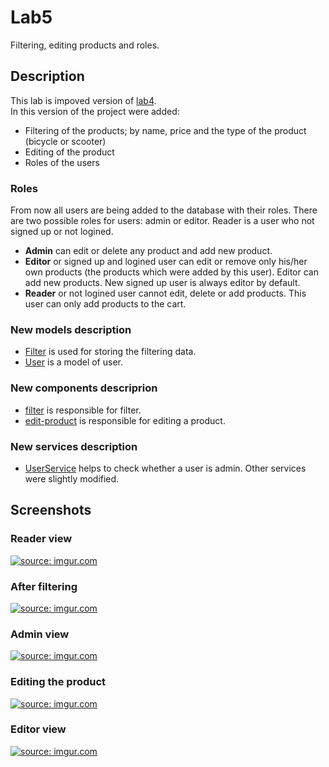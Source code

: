 # Lab5
Filtering, editing products and roles.

## Description
This lab is impoved version of [lab4](https://github.com/xenoteo/Web/blob/master/lab3-5/lab4.md).  
In this version of the project were added:  
- Filtering of the products; by name, price and the type of the product (bicycle or scooter)
- Editing of the product
- Roles of the users
  
### Roles
From now all users are being added to the database with their roles. There are two possible roles for users: admin or editor. Reader is a user who not signed up or not logined.
- **Admin** can edit or delete any product and add new product.
- **Editor** or signed up and logined user can edit or remove only his/her own products (the products which were added by this user). Editor can add new products. New signed up user is always editor by default. 
- **Reader** or not logined user cannot edit, delete or add products. This user can only add products to the cart.
  
### New models description
- [Filter](https://github.com/xenoteo/Web/blob/master/lab3-5/src/app/models/filter/filter.ts) is used for storing the filtering data.
- [User](https://github.com/xenoteo/Web/blob/master/lab3-5/src/app/models/user/user.ts) is a model of user.

### New components descriprion
- [filter](https://github.com/xenoteo/Web/tree/master/lab3-5/src/app/components/filter) is responsible for filter.
- [edit-product](https://github.com/xenoteo/Web/tree/master/lab3-5/src/app/components/edit-product) is responsible for editing a product.

### New services description
- [UserService](https://github.com/xenoteo/Web/tree/master/lab3-5/src/app/services/UserService) helps to check whether a user is admin.
Other services were slightly modified.

## Screenshots
### Reader view
<a href="https://imgur.com/2JTZtHc"><img src="https://i.imgur.com/2JTZtHc.png" title="source: imgur.com" /></a>
### After filtering
<a href="https://imgur.com/oqxHPq2"><img src="https://i.imgur.com/oqxHPq2.png" title="source: imgur.com" /></a>
### Admin view
<a href="https://imgur.com/mBmTVJq"><img src="https://i.imgur.com/mBmTVJq.png" title="source: imgur.com" /></a>
### Editing the product
<a href="https://imgur.com/vDeyItG"><img src="https://i.imgur.com/vDeyItG.png" title="source: imgur.com" /></a>
### Editor view
<a href="https://imgur.com/q7FpuZN"><img src="https://i.imgur.com/q7FpuZN.png" title="source: imgur.com" /></a>

